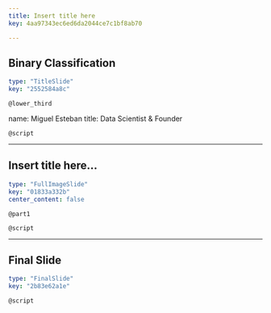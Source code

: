 ```yaml
---
title: Insert title here
key: 4aa97343ec6ed6da2044ce7c1bf8ab70

---
```

## Binary Classification

```yaml
type: "TitleSlide"
key: "2552584a8c"
```

`@lower_third`

name: Miguel Esteban
title: Data Scientist & Founder


`@script`



---
## Insert title here...

```yaml
type: "FullImageSlide"
key: "01833a332b"
center_content: false
```

`@part1`



`@script`



---
## Final Slide

```yaml
type: "FinalSlide"
key: "2b83e62a1e"
```

`@script`


